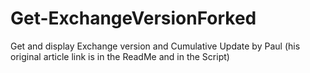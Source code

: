 # Get-ExchangeVersionForked
Get and display Exchange version and Cumulative Update by Paul (his original article link is in the ReadMe and in the Script)
